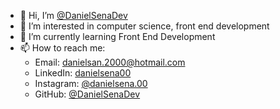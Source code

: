 - 👋 Hi, I’m [@DanielSenaDev](https://github.com/DanielSenaDev)
- 👀 I’m interested in computer science, front end development
- 🌱 I’m currently learning Front End Development
- 📫 How to reach me: 
   - Email: danielsan.2000@hotmail.com
   - LinkedIn: [danielsena00](https://www.linkedin.com/in/danielsena00)
   - Instagram: [@danielsena.00](https://instagram.com/danielsena.00)
   - GitHub: [@DanielSenaDev](https://github.com/DanielSenaDev)


